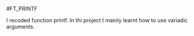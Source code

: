 #FT_PRINTF

I recoded function printf. In thi project I mainly learnt how to use variadic arguments.
